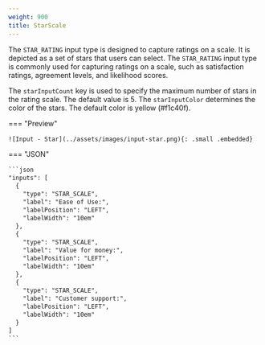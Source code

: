 ```yaml
---
weight: 900
title: StarScale
---
```


The `STAR_RATING` input type is designed to capture ratings on a scale. It is depicted as a set of stars that users can select. The `STAR_RATING` input type is commonly used for capturing ratings on a scale, such as satisfaction ratings, agreement levels, and likelihood scores.

The `starInputCount` key is used to specify the maximum number of stars in the rating scale. The default value is 5. The `starInputColor` determines the color of the stars. The default color is yellow (#f1c40f).

=== "Preview"

    ![Input - Star](../assets/images/input-star.png){: .small .embedded}

=== "JSON"

    ```json
    "inputs": [
      {
        "type": "STAR_SCALE",
        "label": "Ease of Use:",
        "labelPosition": "LEFT",
        "labelWidth": "10em"
      },
      {
        "type": "STAR_SCALE",
        "label": "Value for money:",
        "labelPosition": "LEFT",
        "labelWidth": "10em"
      },
      {
        "type": "STAR_SCALE",
        "label": "Customer support:",
        "labelPosition": "LEFT",
        "labelWidth": "10em"
      }
    ]
    ```
